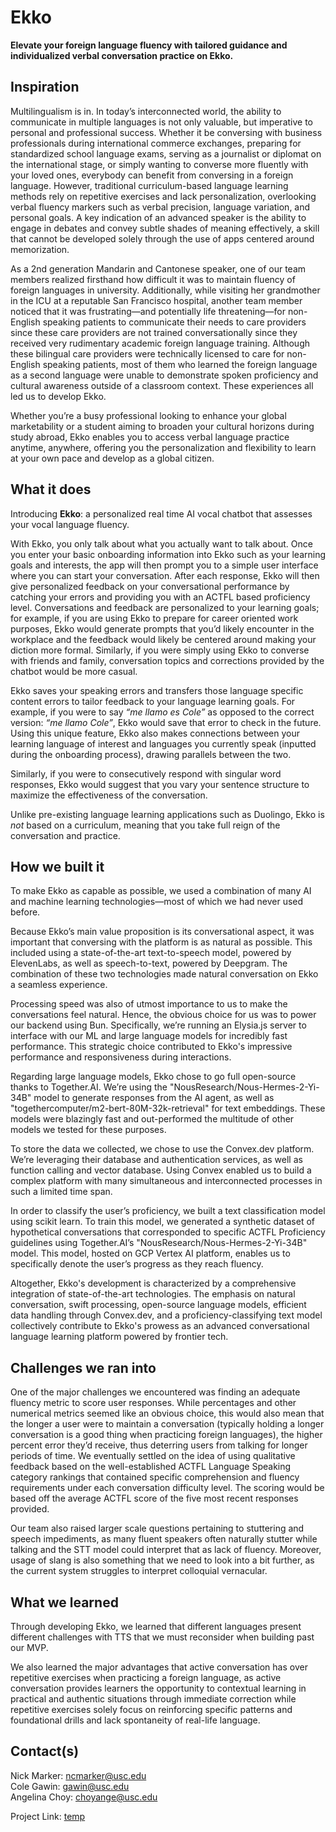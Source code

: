 # Ekko

**Elevate your foreign language fluency with tailored guidance and individualized verbal conversation practice on Ekko.**

## Inspiration
Multilingualism is in. In today’s interconnected world, the ability to communicate in multiple languages is not only valuable, but imperative to personal and professional success. Whether it be conversing with business professionals during international commerce exchanges, preparing for standardized school language exams, serving as a journalist or diplomat on the international stage, or simply wanting to converse more fluently with your loved ones, everybody can benefit from conversing in a foreign language. However, traditional curriculum-based language learning methods rely on repetitive exercises and  lack personalization, overlooking verbal fluency markers such as verbal precision, language variation, and personal goals. A key indication of an advanced speaker is the ability to engage in debates and convey subtle shades of meaning effectively, a skill that cannot be developed solely through the use of apps centered around memorization.

As a 2nd generation Mandarin and Cantonese speaker, one of our team members realized firsthand how difficult it was to maintain fluency of foreign languages in university. Additionally, while visiting her grandmother in the ICU at a reputable San Francisco hospital, another team member noticed that it was frustrating—and potentially life threatening—for non-English speaking patients to communicate their needs to care providers since these care providers are not trained conversationally since they received very rudimentary academic foreign language training. Although these bilingual care providers were technically licensed to care for non-English speaking patients, most of them who learned the foreign language as a second language were unable to demonstrate spoken proficiency and cultural awareness outside of a classroom context. These experiences all led us to develop Ekko.

Whether you’re a busy professional looking to enhance your global marketability or a student aiming to broaden your cultural horizons during study abroad, Ekko enables you to access verbal language practice anytime, anywhere, offering you the personalization and flexibility to learn at your own pace and develop as a global citizen.

## What it does
Introducing **Ekko**:  a personalized real time AI vocal chatbot that assesses your vocal language fluency.

With Ekko, you only talk about what you actually want to talk about. Once you enter your basic onboarding information into Ekko such as your learning goals and interests, the app will then prompt you to a simple user interface where you can start your conversation. After each response, Ekko will then give personalized feedback on your conversational performance by catching your errors and providing you with an ACTFL based proficiency level. Conversations and feedback are personalized to your learning goals; for example, if you are using Ekko to prepare for career oriented work purposes, Ekko would generate prompts that you’d likely encounter in the workplace and the feedback would likely be centered around making your diction more formal. Similarly, if you were simply using Ekko to converse with friends and family, conversation topics and corrections provided by the chatbot would be more casual.

Ekko saves your speaking errors and transfers those language specific content errors to tailor feedback to your language learning goals. For example, if you were to say _“me llamo es Cole”_ as opposed to the correct version: _“me llamo Cole”_, Ekko would save that error to check in the future. Using this unique feature, Ekko also makes connections between your learning language of interest and languages you currently speak (inputted during the onboarding process), drawing parallels between the two.

Similarly, if you were to consecutively respond with singular word responses, Ekko would suggest that you vary your sentence structure to maximize the effectiveness of the conversation.

Unlike pre-existing language learning applications such as Duolingo, Ekko is _not_ based on a curriculum, meaning that you take full reign of the conversation and practice.

## How we built it
To make Ekko as capable as possible, we used a combination of many AI and machine learning technologies—most of which we had never used before.

Because Ekko’s main value proposition is its conversational aspect, it was important that conversing with the platform is as natural as possible. This included using a state-of-the-art text-to-speech model, powered by ElevenLabs, as well as speech-to-text, powered by Deepgram. The combination of these two technologies made natural conversation on Ekko a seamless experience.

Processing speed was also of utmost importance to us to make the conversations feel natural. Hence, the obvious choice for us was to power our backend using Bun. Specifically, we’re running an Elysia.js server to interface with our ML and large language models for incredibly fast performance. This strategic choice contributed to Ekko's impressive performance and responsiveness during interactions.

Regarding large language models, Ekko chose to go full open-source thanks to Together.AI. We’re using the "NousResearch/Nous-Hermes-2-Yi-34B" model to generate responses from the AI agent, as well as "togethercomputer/m2-bert-80M-32k-retrieval" for text embeddings. These models were blazingly fast and out-performed the multitude of other models we tested for these purposes.

To store the data we collected, we chose to use the Convex.dev platform. We’re leveraging their database and authentication services, as well as function calling and vector database. Using Convex enabled us to build a complex platform with many simultaneous and interconnected processes in such a limited time span.

In order to classify the user’s proficiency, we built a text classification model using scikit learn. To train this model, we generated a synthetic dataset of hypothetical conversations that corresponded to specific ACTFL Proficiency guidelines using Together.AI’s "NousResearch/Nous-Hermes-2-Yi-34B" model. This model, hosted on GCP Vertex AI platform, enables us to specifically denote the user’s progress as they reach fluency.

Altogether, Ekko's development is characterized by a comprehensive integration of state-of-the-art technologies. The emphasis on natural conversation, swift processing, open-source language models, efficient data handling through Convex.dev, and a proficiency-classifying text model collectively contribute to Ekko's prowess as an advanced conversational language learning platform powered by frontier tech.

## Challenges we ran into
One of the major challenges we encountered was finding an adequate fluency metric to score user responses. While percentages and other numerical metrics seemed like an obvious choice, this would also mean that the longer a user were to maintain a conversation (typically holding a longer conversation is a good thing when practicing foreign languages), the higher percent error they’d receive, thus deterring users from talking for longer periods of time. We eventually settled on the idea of using qualitative feedback based on the well-established ACTFL Language Speaking category rankings that contained specific comprehension and fluency requirements under each conversation difficulty level. The scoring would be based off the average ACTFL score of the five most recent responses provided.

Our team also raised larger scale questions pertaining to stuttering and speech impediments, as many fluent speakers often naturally stutter while talking and the STT model could interpret that as lack of fluency. Moreover, usage of slang is also something that we need to look into a bit further, as the current system struggles to interpret colloquial vernacular.

## What we learned
Through developing Ekko, we learned that different languages present different challenges with TTS that we must reconsider when building past our MVP.

We also learned the major advantages that active conversation has over repetitive exercises when practicing a foreign language, as active conversation provides learners the opportunity to contextual learning in practical and authentic situations through immediate correction while repetitive exercises solely focus on reinforcing specific patterns and foundational drills and lack spontaneity of real-life language.

## Contact(s)

Nick Marker: <a href="mailto:ncmarker@usc.edu">ncmarker@usc.edu</a>
<br/>
Cole Gawin: <a href="mailto:gawin@usc.edu">gawin@usc.edu</a>
<br/>
Angelina Choy: <a href="mailto:choyange@usc.edu">choyange@usc.edu</a>
<br/>

Project Link: <a href="#">temp</a>